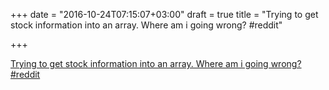 +++
date = "2016-10-24T07:15:07+03:00"
draft = true
title = "Trying to get stock information into an array. Where am i going wrong?  #reddit"

+++

<p><a href="https://t.co/985LankGcz">Trying to get stock information into an array. Where am i going wrong?  #reddit</a></p>
